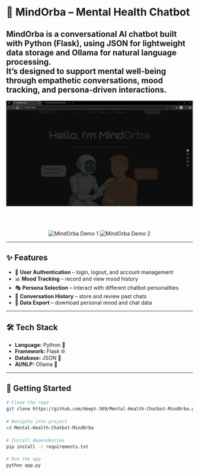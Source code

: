 # 🧠 MindOrba – Mental Health Chatbot  

**MindOrba** is a conversational AI chatbot built with **Python (Flask)**, using **JSON** for lightweight data storage and **Ollama** for natural language processing.  
It’s designed to support mental well-being through empathetic conversations, mood tracking, and persona-driven interactions.  
---
<div align="center">

  <img src="assets/demo.gif" alt="MindOrba Demo" width="600"/>

  <br><br>

</div>
<div align="center">

  <img src="assets/demo1.png" alt="MindOrba Demo 1" width="400"/>
  <img src="assets/demo2.png" alt="MindOrba Demo 2" width="400"/>

</div>


---

## ✨ Features  
- 🔐 **User Authentication** – login, logout, and account management  
- 📊 **Mood Tracking** – record and view mood history  
- 🎭 **Persona Selection** – interact with different chatbot personalities  
- 💬 **Conversation History** – store and review past chats  
- 📂 **Data Export** – download personal mood and chat data  

---

## 🛠️ Tech Stack  
- **Language:** Python 🐍  
- **Framework:** Flask 🌐  
- **Database:** JSON 📄  
- **AI/NLP:** Ollama 🤖  

---

## 🚀 Getting Started  

```bash
# Clone the repo
git clone https://github.com/deept-369/Mental-Health-Chatbot-MindOrba.git

# Navigate into project
cd Mental-Health-Chatbot-MindOrba

# Install dependencies
pip install -r requirements.txt

# Run the app
python app.py
